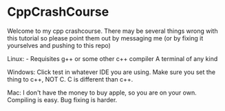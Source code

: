 # CppCrashCourse
Welcome to my cpp crashcourse. There may be several things wrong with this tutorial so please point them out by messaging me (or by fixing it yourselves and pushing to this repo)

Linux:
	- Requisites
		g++ or some other c++ compiler
		A terminal of any kind

Windows:
	Click test in whatever IDE you are using. Make sure you set the thing to c++, NOT C. C is different than c++.

Mac:
	I don't have the money to buy apple, so you are on your own. Compiling is easy. Bug fixing is harder.
